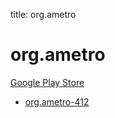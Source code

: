 title: org.ametro
# org.ametro


[Google Play Store](https://play.google.com/store/apps/details?id=org.ametro)


* [org.ametro-412](./org.ametro-412/)
